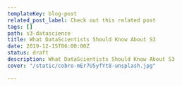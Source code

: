 ```yaml
---
templateKey: blog-post
related_post_label: Check out this related post
tags: []
path: s3-datascience
title: What DataScientists Should Know About S3
date: 2019-12-15T06:00:00Z
status: draft
description: What DataScientists Should Know About S3
cover: "/static/cobro-mEr7U5yfYt8-unsplash.jpg"

---
```

